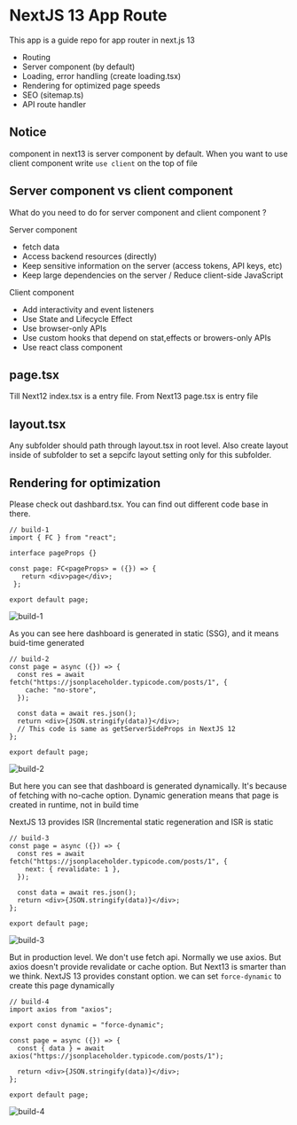 # NextJS 13 App Route

This app is a guide repo for app router in next.js 13

- Routing
- Server component (by default)
- Loading, error handling (create loading.tsx)
- Rendering for optimized page speeds
- SEO (sitemap.ts)
- API route handler

## Notice

component in next13 is server component by default. When you want to use client component write `use client` on the top of file

## Server component vs client component

What do you need to do for server component and client component ?

Server component

- fetch data
- Access backend resources (directly)
- Keep sensitive information on the server (access tokens, API keys, etc)
- Keep large dependencies on the server / Reduce client-side JavaScript

Client component

- Add interactivity and event listeners
- Use State and Lifecycle Effect
- Use browser-only APIs
- Use custom hooks that depend on stat,effects or browers-only APIs
- Use react class component

## page.tsx

Till Next12 index.tsx is a entry file. From Next13 page.tsx is entry file

## layout.tsx

Any subfolder should path through layout.tsx in root level. Also create layout inside of subfolder to set a sepcifc layout setting only for this subfolder.

## Rendering for optimization 

Please check out dashbard.tsx. You can find out different code base in there. 

```tsx
// build-1
import { FC } from "react";

interface pageProps {}

const page: FC<pageProps> = ({}) => {
   return <div>page</div>;
 };

export default page;
```

![build-1](https://github.com/deutschkihun/app-router-next13/assets/45092135/5f6b92b1-a8db-40db-a79b-c0dac1e4535e)

As you can see here dashboard is generated in static (SSG), and it means buid-time generated


```tsx
// build-2
const page = async ({}) => {
  const res = await fetch("https://jsonplaceholder.typicode.com/posts/1", {
    cache: "no-store",
  });

  const data = await res.json();
  return <div>{JSON.stringify(data)}</div>;
  // This code is same as getServerSideProps in NextJS 12
};

export default page;
```
![build-2](https://github.com/deutschkihun/app-router-next13/assets/45092135/c44328f9-3e27-4703-9fdc-c8919a7c6ec3)


But here you can see that dashboard is generated dynamically. It's because of fetching with no-cache option. Dynamic generation means that page is created in runtime, not in build time

NextJS 13 provides ISR (Incremental static regeneration and ISR is static

```tsx
// build-3
const page = async ({}) => {
  const res = await fetch("https://jsonplaceholder.typicode.com/posts/1", {
    next: { revalidate: 1 },
  });

  const data = await res.json();
  return <div>{JSON.stringify(data)}</div>;
};

export default page;
```

![build-3](https://github.com/deutschkihun/app-router-next13/assets/45092135/b8d18572-d633-4607-8108-12d607652613)

But in production level. We don't use fetch api. Normally we use axios. But axios doesn't provide revalidate or cache option. But Next13 is smarter than we think. NextJS 13 provides constant option. we can set `force-dynamic` to create this page dynamically


```tsx
// build-4
import axios from "axios";

export const dynamic = "force-dynamic";

const page = async ({}) => {
  const { data } = await axios("https://jsonplaceholder.typicode.com/posts/1");

  return <div>{JSON.stringify(data)}</div>;
};

export default page;
```
![build-4](https://github.com/deutschkihun/app-router-next13/assets/45092135/0c128a43-8e99-4824-a6d7-6a38c099e557)


